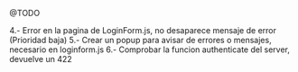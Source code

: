 @TODO

4.- Error en la pagina de LoginForm.js, no desaparece mensaje de error (Prioridad baja)
5.- Crear un popup para avisar de errores o mensajes, necesario en loginform.js
6.- Comprobar la funcion authenticate del server, devuelve un 422